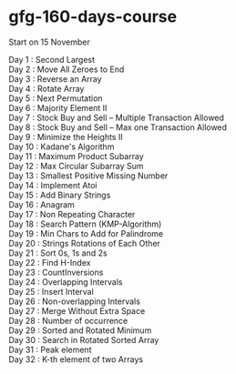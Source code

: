 # gfg-160-days-course

Start on 15 November


Day 1 : Second Largest <br>
Day 2 : Move All Zeroes to End <br>
Day 3 : Reverse an Array <br>
Day 4 : Rotate Array <br>
Day 5 : Next Permutation <br>
Day 6 : Majority Element II <br>
Day 7 : Stock Buy and Sell – Multiple Transaction Allowed <br> 
Day 8 : Stock Buy and Sell – Max one Transaction Allowed <br>
Day 9 : Minimize the Heights II <br>
Day 10 : Kadane's Algorithm <br>
Day 11 : Maximum Product Subarray <br>
Day 12 : Max Circular Subarray Sum <br>
Day 13 : Smallest Positive Missing Number <br>
Day 14 : Implement Atoi <br>
Day 15 : Add Binary Strings <br>
Day 16 : Anagram <br>
Day 17 : Non Repeating Character <br>
Day 18 : Search Pattern (KMP-Algorithm) <br>
Day 19 : Min Chars to Add for Palindrome <br>
Day 20 : Strings Rotations of Each Other <br>
Day 21 : Sort 0s, 1s and 2s <br>
Day 22 : Find H-Index <br>
Day 23 : CountInversions <br>
Day 24 : Overlapping Intervals <br>
Day 25 : Insert Interval <br>
Day 26 : Non-overlapping Intervals <br>
Day 27 : Merge Without Extra Space <br>
Day 28 : Number of occurrence <br>
Day 29 : Sorted and Rotated Minimum  <br>
Day 30 : Search in Rotated Sorted Array <br>
Day 31 : Peak element <br>
Day 32 : K-th element of two Arrays <br>